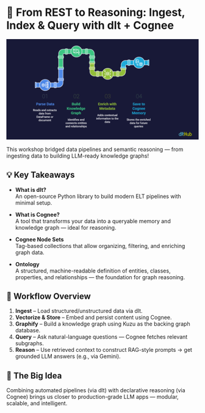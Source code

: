 # 🧠 From REST to Reasoning: Ingest, Index & Query with dlt + Cognee

![Workshop Overview](./images/dlt-workshop.png)

This workshop bridged data pipelines and semantic reasoning — from ingesting data to building LLM-ready knowledge graphs!

## 💡 Key Takeaways

- **What is dlt?**  
  An open-source Python library to build modern ELT pipelines with minimal setup.

- **What is Cognee?**  
  A tool that transforms your data into a queryable memory and knowledge graph — ideal for reasoning.

- **Cognee Node Sets**  
  Tag-based collections that allow organizing, filtering, and enriching graph data.

- **Ontology**  
  A structured, machine-readable definition of entities, classes, properties, and relationships — the foundation for graph reasoning.

## 🔁 Workflow Overview

1. **Ingest** – Load structured/unstructured data via dlt.  
2. **Vectorize & Store** – Embed and persist content using Cognee.  
3. **Graphify** – Build a knowledge graph using Kuzu as the backing graph database.  
4. **Query** – Ask natural-language questions — Cognee fetches relevant subgraphs.  
5. **Reason** – Use retrieved context to construct RAG-style prompts → get grounded LLM answers (e.g., via Gemini).

## 🧪 The Big Idea

Combining automated pipelines (via dlt) with declarative reasoning (via Cognee) brings us closer to production-grade LLM apps — modular, scalable, and intelligent.
